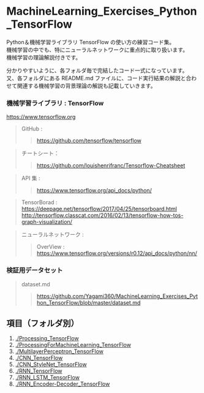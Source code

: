 # MachineLearning_Exercises_Python_TensorFlow
Python＆機械学習ライブラリ TensorFlow の使い方の練習コード集。</br>
機械学習の中でも、特にニューラルネットワークに重点的に取り扱います。</br>
機械学習の理論解説付きです。</br>

分かりやすいように、各フォルダ毎で完結したコード一式になっています。</br>
又、各フォルダにある README.md ファイルに、コード実行結果の解説と合わせて関連する機械学習の背景理論の解説も記載していきます。


### 機械学習ライブラリ : TensorFlow

https://www.tensorflow.org </br>

> GitHub : 
>> https://github.com/tensorflow/tensorflow </br>

> チートシート： </br>
>> https://github.com/louishenrifranc/Tensorflow-Cheatsheet </br>

> API 集 : </br>
>> https://www.tensorflow.org/api_docs/python/ </br>

> TensorBorad : </br>
https://deepage.net/tensorflow/2017/04/25/tensorboard.html </br>
http://tensorflow.classcat.com/2016/02/13/tensorflow-how-tos-graph-visualization/</br>

> ニューラルネットワーク :</br>
>> OverView :</br>
https://www.tensorflow.org/versions/r0.12/api_docs/python/nn/</br>

### 検証用データセット
> dataset.md
>> https://github.com/Yagami360/MachineLearning_Exercises_Python_TensorFlow/blob/master/dataset.md

## 項目（フォルダ別）

1. [./Processing_TensorFlow](https://github.com/Yagami360/MachineLearning_Exercises_Python_TensorFlow/tree/master/Processing_TensorFlow)
1. [./ProcessingForMachineLearning_TensorFlow](https://github.com/Yagami360/MachineLearning_Exercises_Python_TensorFlow/tree/master/ProcessingForMachineLearning_TensorFlow)
1. [./MultilayerPerceptron_TensorFlow](https://github.com/Yagami360/MachineLearning_Exercises_Python_TensorFlow/tree/master/MultilayerPerceptron_TensorFlow)
1. [./CNN_TensorFlow](https://github.com/Yagami360/MachineLearning_Exercises_Python_TensorFlow/tree/master/CNN_TensorFlow)
1. [./CNN_StyleNet_TensorFlow](https://github.com/Yagami360/MachineLearning_Exercises_Python_TensorFlow/tree/master/CNN_StyleNet_TensorFlow)
1. [./RNN_TensorFlow](https://github.com/Yagami360/MachineLearning_Exercises_Python_TensorFlow/tree/master/RNN_TensorFlow)
1. [./RNN_LSTM_TensorFlow](https://github.com/Yagami360/MachineLearning_Exercises_Python_TensorFlow/tree/master/RNN_LSTM_TensorFlow)
1. [./RNN_Encoder-Decoder_TensorFlow](https://github.com/Yagami360/MachineLearning_Exercises_Python_TensorFlow/tree/master/RNN_Encoder-Decoder_TensorFlow)